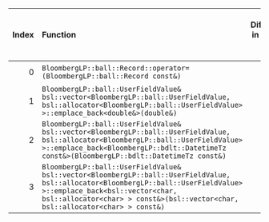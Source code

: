 |   Index | Function                                                                                                                                                                                                                                                |   Difference in number of lines |   Function size difference in bytes | Disassembly                                                |   Number of lines in `assume` build |   Number of bytes in `assume` build |   Number of lines in `none` build |   Number of bytes in `none` build |
|--------:|:--------------------------------------------------------------------------------------------------------------------------------------------------------------------------------------------------------------------------------------------------------|--------------------------------:|------------------------------------:|:-----------------------------------------------------------|------------------------------------:|------------------------------------:|----------------------------------:|----------------------------------:|
|       0 | `BloombergLP::ball::Record::operator=(BloombergLP::ball::Record const&)`                                                                                                                                                                                |                              12 |                                  48 | [Assumed](0.assume.s), [Ignored](0.none.s), [Diff](0.diff) |                                 320 |                             4268176 |                               272 |                           4268032 |
|       1 | `BloombergLP::ball::UserFieldValue& bsl::vector<BloombergLP::ball::UserFieldValue, bsl::allocator<BloombergLP::ball::UserFieldValue> >::emplace_back<double&>(double&)`                                                                                 |                             -98 |                                -336 | [Assumed](1.assume.s), [Ignored](1.none.s), [Diff](1.diff) |                                 592 |                             4271120 |                               928 |                           4271440 |
|       2 | `BloombergLP::ball::UserFieldValue& bsl::vector<BloombergLP::ball::UserFieldValue, bsl::allocator<BloombergLP::ball::UserFieldValue> >::emplace_back<BloombergLP::bdlt::DatetimeTz const&>(BloombergLP::bdlt::DatetimeTz const&)`                       |                            -101 |                                -352 | [Assumed](2.assume.s), [Ignored](2.none.s), [Diff](2.diff) |                                 816 |                             4272384 |                              1168 |                           4273568 |
|       3 | `BloombergLP::ball::UserFieldValue& bsl::vector<BloombergLP::ball::UserFieldValue, bsl::allocator<BloombergLP::ball::UserFieldValue> >::emplace_back<bsl::vector<char, bsl::allocator<char> > const&>(bsl::vector<char, bsl::allocator<char> > const&)` |                            -103 |                                -336 | [Assumed](3.assume.s), [Ignored](3.none.s), [Diff](3.diff) |                                 656 |                             4273200 |                               992 |                           4274736 |